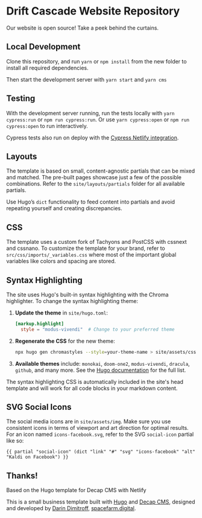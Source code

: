 # Drift Cascade Website Repository
Our website is open source! Take a peek behind the curtains.

## Local Development

Clone this repository, and run `yarn` or `npm install` from the new folder to install all required dependencies.

Then start the development server with `yarn start` and  `yarn cms`

## Testing

With the development server running, run the tests locally
with `yarn cypress:run` or `npm run cypress:run`.
Or use `yarn cypress:open` or `npm run cypress:open` to run interactively.

Cypress tests also run on deploy with the [Cypress Netlify integration](https://www.netlify.com/integrations/cypress/).

## Layouts

The template is based on small, content-agnostic partials that can be mixed and matched. The pre-built pages showcase just a few of the possible combinations. Refer to the `site/layouts/partials` folder for all available partials.

Use Hugo’s `dict` functionality to feed content into partials and avoid repeating yourself and creating discrepancies.

## CSS

The template uses a custom fork of Tachyons and PostCSS with cssnext and cssnano. To customize the template for your brand, refer to `src/css/imports/_variables.css` where most of the important global variables like colors and spacing are stored.

## Syntax Highlighting

The site uses Hugo's built-in syntax highlighting with the Chroma highlighter. To change the syntax highlighting theme:

1. **Update the theme** in `site/hugo.toml`:
   ```toml
   [markup.highlight]
     style = "modus-vivendi"  # Change to your preferred theme
   ```

2. **Regenerate the CSS** for the new theme:
   ```bash
   npx hugo gen chromastyles --style=your-theme-name > site/assets/css/syntax.css
   ```

3. **Available themes** include: `monokai`, `doom-one2`, `modus-vivendi`, `dracula`, `github`, and many more. See the [Hugo documentation](https://gohugo.io/quick-reference/syntax-highlighting-styles/) for the full list.

The syntax highlighting CSS is automatically included in the site's head template and will work for all code blocks in your markdown content.

## SVG Social Icons

The social media icons are in `site/assets/img`.
Make sure you use consistent icons in terms of viewport and art direction for optimal results.
For an icon named `icons-facebook.svg`, refer to the SVG `social-icon` partial like so:

```
{{ partial "social-icon" (dict "link" "#" "svg" "icons-facebook" "alt" "Kaldi on Facebook") }}
```

## Thanks!
Based on the Hugo template for Decap CMS with Netlify

This is a small business template built with [Hugo](https://gohugo.io) and [Decap CMS](https://github.com/decaporg/decap-cms), designed and developed by [Darin Dimitroff](https://twitter.com/deezel), [spacefarm.digital](https://www.spacefarm.digital).